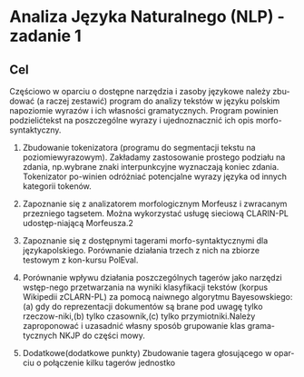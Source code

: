 # Analiza Języka Naturalnego (NLP) - zadanie 1

## Cel

Częściowo w oparciu o dostępne narzędzia i zasoby językowe należy zbu-dować (a raczej zestawić) program do analizy tekstów w języku polskim napoziomie wyrazów i ich własności gramatycznych. Program powinien podzielićtekst na poszczególne wyrazy i ujednoznacznić ich opis morfo-syntaktyczny.

1. Zbudowanie tokenizatora (programu do segmentacji tekstu na poziomiewyrazowym). Zakładamy zastosowanie prostego podziału na zdania, np.wybrane znaki interpunkcyjne wyznaczają koniec zdania. Tokenizator po-winien odróżniać potencjalne wyrazy języka od innych kategorii tokenów.

2. Zapoznanie się z analizatorem morfologicznym Morfeusz i zwracanym przezniego tagsetem. Można wykorzystać usługę sieciową CLARIN-PL udostęp-niającą Morfeusza.2

3. Zapoznanie się z dostępnymi tagerami morfo-syntaktycznymi dla językapolskiego. Porównanie działania trzech z nich na zbiorze testowym z kon-kursu PolEval.

4. Porównanie wpływu działania poszczególnych tagerów jako narzędzi wstęp-nego przetwarzania na wyniki klasyfikacji tekstów (korpus Wikipedii zCLARN-PL) za pomocą naiwnego algorytmu Bayesowskiego:(a) gdy do reprezentacji dokumentów są brane pod uwagę tylko rzeczow-niki,(b) tylko czasownik,(c) tylko przymiotniki.Należy zaproponować i uzasadnić własny sposób grupowanie klas grama-tycznych NKJP do części mowy.

5. Dodatkowe(dodatkowe punkty) Zbudowanie tagera głosującego w opar-ciu o połączenie kilku tagerów jednostko
